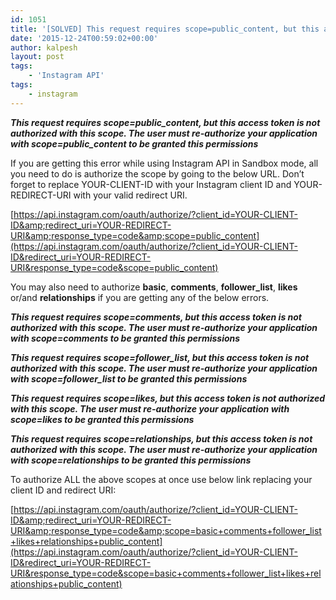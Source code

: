 ```yaml
---
id: 1051
title: '[SOLVED] This request requires scope=public_content, but this access token is not authorized with this scope'
date: '2015-12-24T00:59:02+00:00'
author: kalpesh
layout: post
tags:
    - 'Instagram API'
tags:
    - instagram
---
```


***This request requires scope=public_content, but this access token is not authorized with this scope. The user must re-authorize your application with scope=public_content to be granted this permissions***

If you are getting this error while using Instagram API in Sandbox mode, all you need to do is authorize the scope by going to the below URL. Don’t forget to replace YOUR-CLIENT-ID with your Instagram client ID and YOUR-REDIRECT-URI with your valid redirect URI.

[https://api.instagram.com/oauth/authorize/?client_id=YOUR-CLIENT-ID&amp;redirect_uri=YOUR-REDIRECT-URI&amp;response_type=code&amp;scope=public_content](https://api.instagram.com/oauth/authorize/?client_id=YOUR-CLIENT-ID&redirect_uri=YOUR-REDIRECT-URI&response_type=code&scope=public_content)

You may also need to authorize **basic**, **comments**, **follower_list**, **likes** or/and **relationships** if you are getting any of the below errors.

***This request requires scope=comments, but this access token is not authorized with this scope. The user must re-authorize your application with scope=comments to be granted this permissions***

***This request requires scope=follower_list, but this access token is not authorized with this scope. The user must re-authorize your application with scope=follower_list to be granted this permissions***

***This request requires scope=likes, but this access token is not authorized with this scope. The user must re-authorize your application with scope=likes to be granted this permissions***

***This request requires scope=relationships, but this access token is not authorized with this scope. The user must re-authorize your application with scope=relationships to be granted this permissions***

To authorize ALL the above scopes at once use below link replacing your client ID and redirect URI:

[https://api.instagram.com/oauth/authorize/?client_id=YOUR-CLIENT-ID&amp;redirect_uri=YOUR-REDIRECT-URI&amp;response_type=code&amp;scope=basic+comments+follower_list+likes+relationships+public_content](https://api.instagram.com/oauth/authorize/?client_id=YOUR-CLIENT-ID&redirect_uri=YOUR-REDIRECT-URI&response_type=code&scope=basic+comments+follower_list+likes+relationships+public_content)